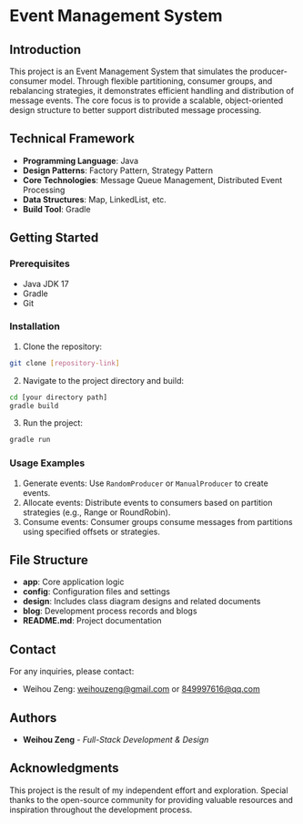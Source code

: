 # Event Management System

## Introduction

This project is an Event Management System that simulates the producer-consumer model. Through flexible partitioning, consumer groups, and rebalancing strategies, it demonstrates efficient handling and distribution of message events. The core focus is to provide a scalable, object-oriented design structure to better support distributed message processing.

## Technical Framework

- **Programming Language**: Java  
- **Design Patterns**: Factory Pattern, Strategy Pattern  
- **Core Technologies**: Message Queue Management, Distributed Event Processing  
- **Data Structures**: Map, LinkedList, etc.  
- **Build Tool**: Gradle  

## Getting Started

### Prerequisites

- Java JDK 17  
- Gradle  
- Git  

### Installation

1. Clone the repository:

```bash
git clone [repository-link]
```

2. Navigate to the project directory and build:

```bash
cd [your directory path]
gradle build
```

3. Run the project:

```bash
gradle run
```

### Usage Examples

1. Generate events: Use `RandomProducer` or `ManualProducer` to create events.  
2. Allocate events: Distribute events to consumers based on partition strategies (e.g., Range or RoundRobin).  
3. Consume events: Consumer groups consume messages from partitions using specified offsets or strategies.  

## File Structure

- **app**: Core application logic  
- **config**: Configuration files and settings  
- **design**: Includes class diagram designs and related documents  
- **blog**: Development process records and blogs  
- **README.md**: Project documentation  

## Contact

For any inquiries, please contact:  

- Weihou Zeng: weihouzeng@gmail.com or 849997616@qq.com  

## Authors

- **Weihou Zeng** - *Full-Stack Development & Design*  

## Acknowledgments

This project is the result of my independent effort and exploration. Special thanks to the open-source community for providing valuable resources and inspiration throughout the development process.
